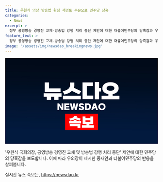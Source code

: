 ```yaml
---
title: 우원식 의장 방송법 원점 재검토 주문으로 민주당 당혹
categories:
  - News
excerpt: >
  정부 공영방송 경영진 교체-방송법 강행 처리 중단 제안에 대한 더불어민주당의 당혹감과 우원식 국회의장의 중재안 제시에 대한 기사입니다. 우 의장은 공영방송 제도를 합리적으로 설계할 것을 제안하고, 정부의 공영방송 경영진 교체와 야당의 방송4법 강행 처리를 중단하자고 제안했습니다. 이에 대해 더불어민주당은 당혹스럽다는 입장을 밝히고, 우 의장의 제안에 대해 적극 고민 중이며, 관련 문제를 의원총회에서 논의할 계획이라고 전했습니다. 한편, 민주당 의원들은 정부의 방송장악을 우려하며 방송법의 통과와 공영방송의 국민께 돌려달라는 입장을 강조했습니다.
feature_text: >
  정부 공영방송 경영진 교체-방송법 강행 처리 중단 제안에 대한 더불어민주당의 당혹감과 우원식 국회의장의 중재안 제시에 대한 기사입니다. 우 의장은 공영방송 제도를 합리적으로 설계할 것을 제안하고, 정부의 공영방송 경영진 교체와 야당의 방송4법 강행 처리를 중단하자고 제안했습니다. 이에 대해 더불어민주당은 당혹스럽다는 입장을 밝히고, 우 의장의 제안에 대해 적극 고민 중이며, 관련 문제를 의원총회에서 논의할 계획이라고 전했습니다. 한편, 민주당 의원들은 정부의 방송장악을 우려하며 방송법의 통과와 공영방송의 국민께 돌려달라는 입장을 강조했습니다.
image: '/assets/img/newsdao_breakingnews.jpg'
---
```


<p><img src="/assets/img/newsdao_breakingnews.jpg" alt="implanttips 속보" /></p>

<p>'우원식 국회의장, 공영방송 경영진 교체 및 방송법 강행 처리 중단' 제안에 대한 민주당의 당혹감을 보도합니다. 이에 따라 우의장이 제시한 중재안과 더불어민주당의 반응을 살펴봅니다.</p>
실시간 뉴스 속보는, <a href="https://newsdao.kr" rel="dofollow">https://newsdao.kr</a>


